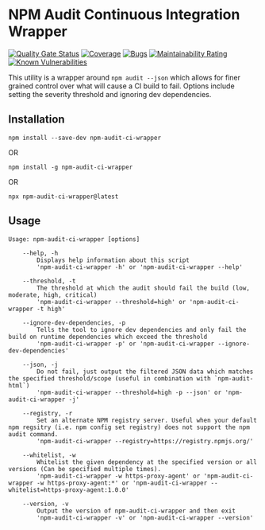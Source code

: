 # NPM Audit Continuous Integration Wrapper

[![Quality Gate Status](https://sonarcloud.io/api/project_badges/measure?project=com.zanclus%3Anpm-audit-ci-wrapper&metric=alert_status)](https://sonarcloud.io/dashboard?id=com.zanclus%3Anpm-audit-ci-wrapper)
[![Coverage](https://sonarcloud.io/api/project_badges/measure?project=com.zanclus%3Anpm-audit-ci-wrapper&metric=coverage)](https://sonarcloud.io/dashboard?id=com.zanclus%3Anpm-audit-ci-wrapper)
[![Bugs](https://sonarcloud.io/api/project_badges/measure?project=com.zanclus%3Anpm-audit-ci-wrapper&metric=bugs)](https://sonarcloud.io/dashboard?id=com.zanclus%3Anpm-audit-ci-wrapper)
[![Maintainability Rating](https://sonarcloud.io/api/project_badges/measure?project=com.zanclus%3Anpm-audit-ci-wrapper&metric=sqale_rating)](https://sonarcloud.io/dashboard?id=com.zanclus%3Anpm-audit-ci-wrapper)
[![Known Vulnerabilities](https://snyk.io/test/github/InfoSec812/npm-audit-ci-wrapper/badge.svg?targetFile=package.json)](https://snyk.io/test/github/InfoSec812/npm-audit-ci-wrapper?targetFile=package.json)

This utility is a wrapper around `npm audit --json` which allows for finer grained control over what
will cause a CI build to fail. Options include setting the severity threshold and ignoring dev dependencies.

## Installation

```
npm install --save-dev npm-audit-ci-wrapper
```

OR

```
npm install -g npm-audit-ci-wrapper
```

OR

```
npx npm-audit-ci-wrapper@latest
```

## Usage

```
Usage: npm-audit-ci-wrapper [options]

	--help, -h
		Displays help information about this script
		'npm-audit-ci-wrapper -h' or 'npm-audit-ci-wrapper --help'

	--threshold, -t
		The threshold at which the audit should fail the build (low, moderate, high, critical)
		'npm-audit-ci-wrapper --threshold=high' or 'npm-audit-ci-wrapper -t high'

	--ignore-dev-dependencies, -p
		Tells the tool to ignore dev dependencies and only fail the build on runtime dependencies which exceed the threshold
		'npm-audit-ci-wrapper -p' or 'npm-audit-ci-wrapper --ignore-dev-dependencies'

	--json, -j
		Do not fail, just output the filtered JSON data which matches the specified threshold/scope (useful in combination with `npm-audit-html`)
		'npm-audit-ci-wrapper --threshold=high -p --json' or 'npm-audit-ci-wrapper -j'

	--registry, -r
		Set an alternate NPM registry server. Useful when your default npm regsitry (i.e. npm config set registry) does not support the npm audit command.
		'npm-audit-ci-wrapper --registry=https://registry.npmjs.org/'

	--whitelist, -w
		Whitelist the given dependency at the specified version or all versions (Can be specified multiple times).
		'npm-audit-ci-wrapper -w https-proxy-agent' or 'npm-audit-ci-wrapper -w https-proxy-agent:*' or 'npm-audit-ci-wrapper --whitelist=https-proxy-agent:1.0.0'

	--version, -v
		Output the version of npm-audit-ci-wrapper and then exit
		'npm-audit-ci-wrapper -v' or 'npm-audit-ci-wrapper --version'
```
